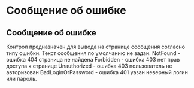 ﻿---
description: 2.4.7
---
# Сообщение об ошибке
## Сообщение об ошибке
Контрол предназначен для вывода на странице сообщения согласно типу ошибки. Текст сообщения по умолчанию не задан.
NotFound - ошибка 404 страница не найдена
Forbidden - ошибка 403 нет прав доступа к странице
Unauthorized - ошибка 403 пользователь не авторизован
BadLoginOrPassword - ошибка 401 уазан неверный логин или пароль.

